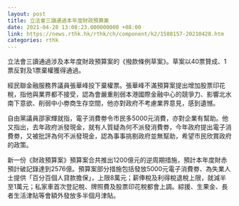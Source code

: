 ```yaml
---
layout: post
title: 立法會三讀通過本年度財政預算案
date: 2021-04-28 13:08:23.000000000 +08:00
link: https://news.rthk.hk/rthk/ch/component/k2/1588157-20210428.htm
categories: rthk
---
```


立法會三讀通過涉及本年度財政預算案的《撥款條例草案》。草案以40票贊成、1票反對及1票棄權獲得通過。

經民聯金融服務界議員張華峰投下棄權票。張華峰不滿預算案提出增加股票印花稅，指他與業界都不接受，認為會嚴重削弱本港國際金融中心的競爭力、影響北水南下意欲、削弱中小劵商生存空間，他亦對政府不考慮業界意見，感到遺憾。

自由黨議員邵家輝就指，電子消費劵令市民多5000元消費，亦對企業有幫助。他又指出，去年政府派發現金，就有人質疑為何不派發消費劵，今年政府提出電子消費劵，又被批評為何不派發現金，認為事事挑剔政府並無幫助，希望市民欣賞政府的政策。

新一份《財政預算案》預算案合共推出1200億元的逆周期措施，預計本年度財赤預計破記錄達到2576億。預算案部分措施包括發放5000元電子消費劵、為失業人士提供「百分百個人貸款擔保」，上限8萬元；薪俸稅及利得稅退稅上限，就減半至1萬元；私家車首次登記稅、牌照費及股票印花稅都會上調。綜援、生果金、長者生活津貼等會額外發放多半個月津貼。
